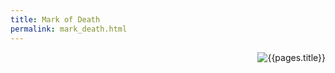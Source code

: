 ```yaml
---
title: Mark of Death
permalink: mark_death.html
---
```

<img src="images/dragonmarks/{{page.title}}.jpg" alt='{{pages.title}}' style="float:right">